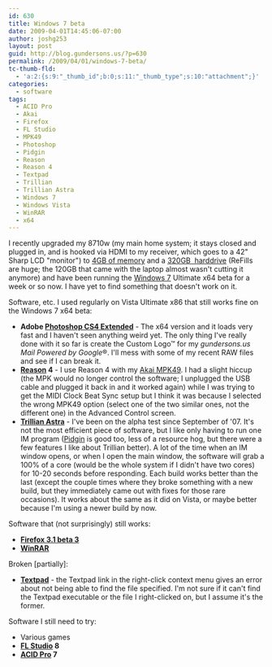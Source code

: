 ```yaml
---
id: 630
title: Windows 7 beta
date: 2009-04-01T14:45:06-07:00
author: joshg253
layout: post
guid: http://blog.gundersons.us/?p=630
permalink: /2009/04/01/windows-7-beta/
tc-thumb-fld:
  - 'a:2:{s:9:"_thumb_id";b:0;s:11:"_thumb_type";s:10:"attachment";}'
categories:
  - software
tags:
  - ACID Pro
  - Akai
  - Firefox
  - FL Studio
  - MPK49
  - Photoshop
  - Pidgin
  - Reason
  - Reason 4
  - Textpad
  - Trillian
  - Trillian Astra
  - Windows 7
  - Windows Vista
  - WinRAR
  - x64
---
```

I recently upgraded my 8710w (my main home system; it stays closed and plugged in, and is hooked via HDMI to my receiver, which goes to a 42" Sharp LCD "monitor") to <a href="https://www.newegg.com/Product/Product.aspx?Item=N82E16820231135">4GB of memory</a> and a <a href="https://www.newegg.com/Product/Product.aspx?Item=N82E16822145228">320GB  harddrive</a> (ReFills are huge; the 120GB that came with the laptop almost wasn't cutting it anymore) and have been running the <a href="https://www.microsoft.com/windows/windows-7/">Windows 7</a> Ultimate x64 beta for a week or so now. I have yet to find something that doesn't work on it.

Software, etc. I used regularly on Vista Ultimate x86 that still works fine on the Windows 7 x64 beta:

<ul>
    <li><strong>Adobe <a href="https://www.adobe.com/products/photoshop/photoshopextended/">Photoshop CS4 Extended</a></strong> - The x64 version and it loads very fast and I haven't seen anything weird yet. The only thing I've really done with it so far is create the Custom Logo™ for my <em>gundersons.us Mail Powered by Google</em>®. I'll mess with some of my recent RAW files and see if I can break it.</li>
    <li><strong><a href="https://www.propellerheads.se/products/reason/">Reason</a> 4</strong> - I use Reason 4 with my <a href="https://www.akaipro.com/mpk49">Akai MPK49</a>. I had a slight hiccup (the MPK would no longer control the software; I unplugged the USB cable and plugged it back in and it worked again) while I was trying to get the MIDI Clock Beat Sync setup but I think it was because I selected the wrong MPK49 option (select one of the two similar ones, not the different one) in the Advanced Control screen.</li>
    <li><strong><a href="https://www.trillian.im/">Trillian Astra</a></strong> - I've been on the alpha test since September of '07. It's not the most efficient piece of software, but I like only having to run one IM program (<a href="https://www.pidgin.im/">Pidgin</a> is good too, less of a resource hog, but there were a few features I like about Trillian better). A lot of the time when an IM window opens, or when I open the main window, the software will grab a 100% of a core (would be the whole system if I didn't have two cores) for 10-20 seconds before responding. Each build works better than the last (except the couple times where they broke something with a new build, but they immediately came out with fixes for those rare occasions). It works about the same as it did on Vista, or maybe better because I'm using a newer build by now.</li>
</ul>

Software that (not surprisingly) still works:

<ul>
    <li><strong><a href="https://www.mozilla.com/en-US/firefox/3.1b3/releasenotes/">Firefox 3.1 beta 3</a></strong></li>
    <li><strong><a href="https://www.rarsoft.com/rar_archiver.htm">WinRAR</a></strong></li>
</ul>

Broken [partially]:

<ul>
    <li><strong><a href="https://www.textpad.com/products/textpad/index.html">Textpad</a></strong> - the Textpad link in the right-click context menu gives an error about not being able to find the file specified. I'm not sure if it can't find the Textpad executable or the file I right-clicked on, but I assume it's the former.</li>
</ul>

Software I still need to try:

<ul>
    <li>Various games</li>
    <li><strong><a href="https://flstudio.image-line.com/">FL Studio</a> 8</strong></li>
    <li><strong><a href="https://www.sonycreativesoftware.com/acidpro">ACID Pro</a> 7</strong></li>
</ul>